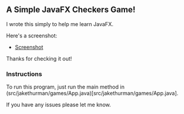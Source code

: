 ## A Simple JavaFX Checkers Game!

I wrote this simply to help me learn JavaFX.

Here's a screenshot:
* [Screenshot](images/screenshot.png)

Thanks for checking it out!

### Instructions

To run this program, just run the main method in (src/jakethurman/games/App.java)[src/jakethurman/games/App.java].

If you have any issues please let me know.